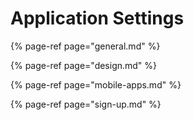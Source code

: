 # Application Settings

{% page-ref page="general.md" %}

{% page-ref page="design.md" %}

{% page-ref page="mobile-apps.md" %}

{% page-ref page="sign-up.md" %}




